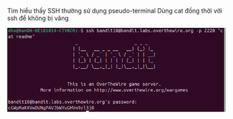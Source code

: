 Tìm hiểu thấy SSH thường sử dụng pseudo-terminal
Dùng cat đồng thời với ssh để không bị văng

![alt text](writeup/anh/23.png)